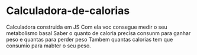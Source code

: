 # Calculadora-de-calorias
Calculadora construida em JS 
Com ela voc consegue medir  o seu metabolismo basal 
Saber o quanto de caloria precisa consunm para ganhar peso
e quantas para  perder peso
Tambem quantas calorias tem que consumio para mabter o seu peso.
